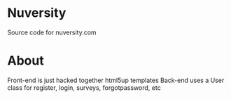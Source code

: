 # Nuversity
Source code for nuversity.com

# About
Front-end is just hacked together html5up templates
Back-end uses a User class for register, login, surveys, forgotpassword, etc
